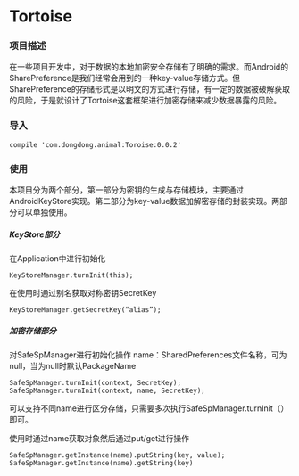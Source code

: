 # Tortoise
### 项目描述
在一些项目开发中，对于数据的本地加密安全存储有了明确的需求。而Android的SharePreference是我们经常会用到的一种key-value存储方式。但SharePreference的存储形式是以明文的方式进行存储，有一定的数据被破解获取的风险，于是就设计了Tortoise这套框架进行加密存储来减少数据暴露的风险。

### 导入

```
compile 'com.dongdong.animal:Toroise:0.0.2'
```

### 使用



本项目分为两个部分，第一部分为密钥的生成与存储模块，主要通过AndroidKeyStore实现。第二部分为key-value数据加解密存储的封装实现。两部分可以单独使用。

##### KeyStore部分
在Application中进行初始化
```
KeyStoreManager.turnInit(this);
```
在使用时通过别名获取对称密钥SecretKey

```
KeyStoreManager.getSecretKey(“alias”);
```
##### 加密存储部分
对SafeSpManager进行初始化操作
name：SharedPreferences文件名称，可为null，当为null时默认PackageName
```
SafeSpManager.turnInit(context, SecretKey);
SafeSpManager.turnInit(context, name, SecretKey);
```
可以支持不同name进行区分存储，只需要多次执行SafeSpManager.turnInit（）即可。


使用时通过name获取对象然后通过put/get进行操作

```
SafeSpManager.getInstance(name).putString(key, value);
SafeSpManager.getInstance(name).getString(key)
```




